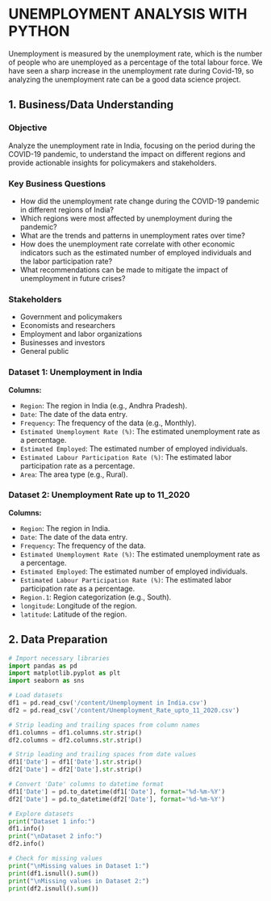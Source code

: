 # UNEMPLOYMENT ANALYSIS WITH PYTHON

Unemployment is measured by the unemployment rate, which is the number of people who are unemployed as a percentage of the total labour force. We have seen a sharp increase in the unemployment rate during Covid-19, so analyzing the unemployment rate can be a good data science project.

## 1. Business/Data Understanding

### Objective
Analyze the unemployment rate in India, focusing on the period during the COVID-19 pandemic, to understand the impact on different regions and provide actionable insights for policymakers and stakeholders.

### Key Business Questions
- How did the unemployment rate change during the COVID-19 pandemic in different regions of India?
- Which regions were most affected by unemployment during the pandemic?
- What are the trends and patterns in unemployment rates over time?
- How does the unemployment rate correlate with other economic indicators such as the estimated number of employed individuals and the labor participation rate?
- What recommendations can be made to mitigate the impact of unemployment in future crises?

### Stakeholders
- Government and policymakers
- Economists and researchers
- Employment and labor organizations
- Businesses and investors
- General public

### Dataset 1: Unemployment in India
**Columns:**
- `Region`: The region in India (e.g., Andhra Pradesh).
- `Date`: The date of the data entry.
- `Frequency`: The frequency of the data (e.g., Monthly).
- `Estimated Unemployment Rate (%)`: The estimated unemployment rate as a percentage.
- `Estimated Employed`: The estimated number of employed individuals.
- `Estimated Labour Participation Rate (%)`: The estimated labor participation rate as a percentage.
- `Area`: The area type (e.g., Rural).

### Dataset 2: Unemployment Rate up to 11_2020
**Columns:**
- `Region`: The region in India.
- `Date`: The date of the data entry.
- `Frequency`: The frequency of the data.
- `Estimated Unemployment Rate (%)`: The estimated unemployment rate as a percentage.
- `Estimated Employed`: The estimated number of employed individuals.
- `Estimated Labour Participation Rate (%)`: The estimated labor participation rate as a percentage.
- `Region.1`: Region categorization (e.g., South).
- `longitude`: Longitude of the region.
- `latitude`: Latitude of the region.

## 2. Data Preparation

```python
# Import necessary libraries
import pandas as pd
import matplotlib.pyplot as plt
import seaborn as sns

# Load datasets
df1 = pd.read_csv('/content/Unemployment in India.csv')
df2 = pd.read_csv('/content/Unemployment_Rate_upto_11_2020.csv')

# Strip leading and trailing spaces from column names
df1.columns = df1.columns.str.strip()
df2.columns = df2.columns.str.strip()

# Strip leading and trailing spaces from date values
df1['Date'] = df1['Date'].str.strip()
df2['Date'] = df2['Date'].str.strip()

# Convert 'Date' columns to datetime format
df1['Date'] = pd.to_datetime(df1['Date'], format='%d-%m-%Y')
df2['Date'] = pd.to_datetime(df2['Date'], format='%d-%m-%Y')

# Explore datasets
print("Dataset 1 info:")
df1.info()
print("\nDataset 2 info:")
df2.info()

# Check for missing values
print("\nMissing values in Dataset 1:")
print(df1.isnull().sum())
print("\nMissing values in Dataset 2:")
print(df2.isnull().sum())
